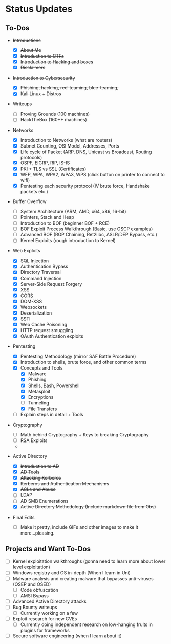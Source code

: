 # Status Updates

## To-Dos

* ~~Introductions~~
  * [x] ~~About Me~~
  * [x] ~~Introduction to CTFs~~
  * [x] ~~Introduction to Hacking and boxes~~
  * [x] ~~Disclaimers~~
* ~~Introduction to Cybersecurity~~
  * [x] ~~Phishing, hacking, red-teaming, blue-teaming,~~
  * [x] ~~Kali Linux + Distros~~
* Writeups
  * [ ] Proving Grounds (100 machines)
  * [ ] HackTheBox (160++ machines)
* Networks
  * [x] Introduction to Networks (what are routers)
  * [x] Subnet Counting, OSI Model, Addresses, Ports
  * [x] Life cycle of Packet (ARP, DNS, Unicast vs Broadcast, Routing protocols)
  * [x] OSPF, EIGRP, RIP, IS-IS
  * [x] PKI + TLS vs SSL (Certificates)
  * [x] WEP, WPA, WPA2, WPA3, WPS (click button on printer to connect to wifi)
  * [x] Pentesting each security protocol (IV brute force, Handshake packets etc.)
* Buffer Overflow
  * [ ] System Architecture (ARM, AMD, x64, x86, 16-bit)
  * [ ] Pointers, Stack and Heap
  * [ ] Introduction to BOF (beginner BOF + RCE)&#x20;
  * [ ] BOF Exploit Process Walkthrough (Basic, use OSCP examples)
  * [ ] Advanced BOF (ROP Chaining, Ret2libc, ASLR/DEP Bypass, etc.)
  * [ ] Kernel Exploits (rough introduction to Kernel)
* Web Exploits
  * [x] SQL Injection
  * [x] Authentication Bypass
  * [x] Directory Traversal
  * [x] Command Injection
  * [x] Server-Side Request Forgery
  * [x] XSS
  * [x] CORS
  * [x] DOM-XSS
  * [x] Websockets
  * [x] Deserialization
  * [x] SSTI
  * [x] Web Cache Poisoning
  * [x] HTTP request smuggling
  * [x] OAuth Authentication exploits
* Pentesting
  * [x] Pentesting Methodology (mirror SAF Battle Procedure)
  * [x] Introduction to shells, brute force, and other common terms
  * [x] Concepts and Tools
    * [x] Malware
    * [x] Phishing
    * [x] Shells, Bash, Powershell
    * [x] Metasploit
    * [x] Encryptions
    * [ ] Tunneling
    * [x] File Transfers
  * [ ] Explain steps in detail + Tools
* Cryptography&#x20;
  * [ ] Math behind Cryptography + Keys to breaking Cryptography
  * [ ] RSA Exploits
  *
* Active Directory
  * [x] ~~Introduction to AD~~
  * [x] ~~AD Tools~~&#x20;
  * [x] ~~Attacking Kerberos~~
  * [x] ~~Kerberos and Authentication Mechanisms~~
  * [x] ~~ACLs and Abuse~~&#x20;
  * [ ] LDAP
  * [ ] AD SMB Enumerations
  * [x] ~~Active Directory Methodology (Include markdown file from Obs)~~
*   Final Edits

    * [ ] Make it pretty, include GIFs and other images to make it more...pleasing.



## Projects and Want To-Dos

* [ ] Kernel exploitation walkthroughs (gonna need to learn more about lower level exploitation)
* [ ] Windows registry and OS in-depth (When I learn in Uni)
* [ ] Malware analysis and creating malware that bypasses anti-viruses (OSEP and OSED)
  * [ ] Code obfuscation
  * [ ] AMSI Bypass
* [ ] Advanced Active Directory attacks
* [ ] Bug Bounty writeups
  * [ ] Currently working on a few
* [ ] Exploit research for new CVEs
  * [ ] Currently doing independent research on low-hanging fruits in plugins for frameworks
* [ ] Secure software engineering (when I learn about it)
